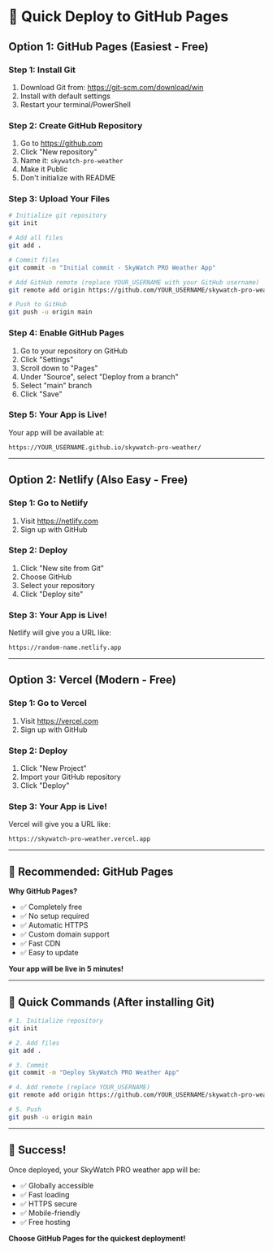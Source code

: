 # 🚀 Quick Deploy to GitHub Pages

## Option 1: GitHub Pages (Easiest - Free)

### Step 1: Install Git
1. Download Git from: https://git-scm.com/download/win
2. Install with default settings
3. Restart your terminal/PowerShell

### Step 2: Create GitHub Repository
1. Go to https://github.com
2. Click "New repository"
3. Name it: `skywatch-pro-weather`
4. Make it Public
5. Don't initialize with README

### Step 3: Upload Your Files
```bash
# Initialize git repository
git init

# Add all files
git add .

# Commit files
git commit -m "Initial commit - SkyWatch PRO Weather App"

# Add GitHub remote (replace YOUR_USERNAME with your GitHub username)
git remote add origin https://github.com/YOUR_USERNAME/skywatch-pro-weather.git

# Push to GitHub
git push -u origin main
```

### Step 4: Enable GitHub Pages
1. Go to your repository on GitHub
2. Click "Settings"
3. Scroll down to "Pages"
4. Under "Source", select "Deploy from a branch"
5. Select "main" branch
6. Click "Save"

### Step 5: Your App is Live!
Your app will be available at:
```
https://YOUR_USERNAME.github.io/skywatch-pro-weather/
```

---

## Option 2: Netlify (Also Easy - Free)

### Step 1: Go to Netlify
1. Visit https://netlify.com
2. Sign up with GitHub

### Step 2: Deploy
1. Click "New site from Git"
2. Choose GitHub
3. Select your repository
4. Click "Deploy site"

### Step 3: Your App is Live!
Netlify will give you a URL like:
```
https://random-name.netlify.app
```

---

## Option 3: Vercel (Modern - Free)

### Step 1: Go to Vercel
1. Visit https://vercel.com
2. Sign up with GitHub

### Step 2: Deploy
1. Click "New Project"
2. Import your GitHub repository
3. Click "Deploy"

### Step 3: Your App is Live!
Vercel will give you a URL like:
```
https://skywatch-pro-weather.vercel.app
```

---

## 🎯 Recommended: GitHub Pages

**Why GitHub Pages?**
- ✅ Completely free
- ✅ No setup required
- ✅ Automatic HTTPS
- ✅ Custom domain support
- ✅ Fast CDN
- ✅ Easy to update

**Your app will be live in 5 minutes!**

---

## 📝 Quick Commands (After installing Git)

```bash
# 1. Initialize repository
git init

# 2. Add files
git add .

# 3. Commit
git commit -m "Deploy SkyWatch PRO Weather App"

# 4. Add remote (replace YOUR_USERNAME)
git remote add origin https://github.com/YOUR_USERNAME/skywatch-pro-weather.git

# 5. Push
git push -u origin main
```

---

## 🌟 Success!

Once deployed, your SkyWatch PRO weather app will be:
- ✅ Globally accessible
- ✅ Fast loading
- ✅ HTTPS secure
- ✅ Mobile-friendly
- ✅ Free hosting

**Choose GitHub Pages for the quickest deployment!** 